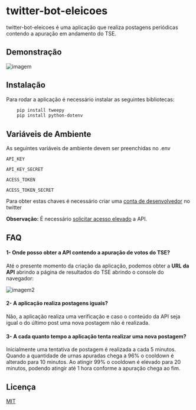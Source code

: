 
# twitter-bot-eleicoes

twitter-bot-eleicoes é uma aplicação que realiza postagens periódicas contendo a apuração em andamento do TSE.


## Demonstração

![imagem](https://i.imgur.com/JUlFiUF.png)
## Instalação

Para rodar a aplicação é necessário instalar as seguintes bibliotecas:

```bash
    pip install tweepy
    pip install python-dotenv
```
## Variáveis de Ambiente

As seguintes variáveis de ambiente devem ser preenchidas no .env

`API_KEY`

`API_KEY_SECRET`

`ACESS_TOKEN`

`ACESS_TOKEN_SECRET`

Para obter estas chaves é necessário criar uma
[conta de desenvolvedor](https://developer.twitter.com/en/portal/dashboard) no twitter

**Observação:** É necessário 
[solicitar acesso elevado](https://developer.twitter.com/en/portal/products/elevated) a API.
## FAQ

#### 1- Onde posso obter a API contendo a apuração de votos do TSE?

Até o presente momento da criação da aplicação, podemos obter a **URL da API**
abrindo a página de resultados do TSE abrindo o console do navegador:

![imagem2](https://i.imgur.com/gLne5ln.png)

#### 2- A aplicação realiza postagens iguais?

Não, a aplicação realiza uma verificação e caso o conteúdo da API seja igual o do 
último post uma nova postagem não é realizada.

#### 3- A cada quanto tempo a aplicação tenta realizar uma nova postagem?

Inicialmente uma tentativa de postagem é realizada a cada 5 minutos. 
Quando a quantidade de urnas apuradas chega a 96% o cooldown é alterado para 10 minutos.
Ao atingir 99% o cooldown é elevado para 20 minutos, podendo atingir até 1 hora conforme a apuração chega ao fim.

## Licença

[MIT](https://choosealicense.com/licenses/mit/)

